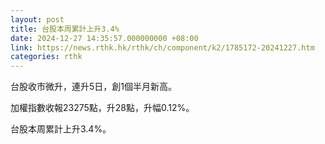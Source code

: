 ```yaml
---
layout: post
title: 台股本周累計上升3.4%
date: 2024-12-27 14:35:57.000000000 +08:00
link: https://news.rthk.hk/rthk/ch/component/k2/1785172-20241227.htm
categories: rthk
---
```


台股收市微升，連升5日，創1個半月新高。

加權指數收報23275點，升28點，升幅0.12%。

台股本周累計上升3.4%。
